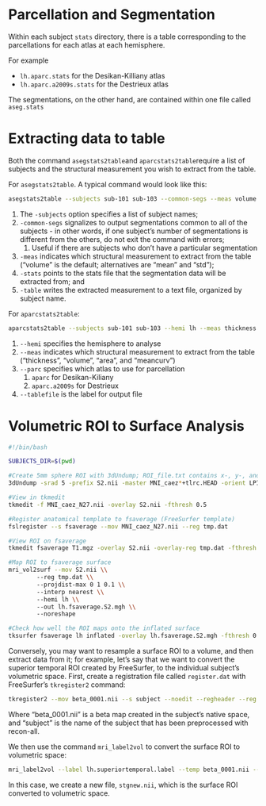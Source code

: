 # Parcellation and Segmentation

Within each subject `stats` directory, there is a table corresponding to the parcellations for each atlas at each hemisphere.

For example

-   `lh.aparc.stats` for the Desikan-Killiany atlas
-   `lh.aparc.a2009s.stats` for the Destrieux atlas

The segmentations, on the other hand, are contained within one file called `aseg.stats`

# **Extracting data to table**

Both the command `asegstats2table`and `aparcstats2table`require a list of subjects and the structural measurement you wish to extract from the table.

For `asegstats2table`. A typical command would look like this:

```bash
asegstats2table --subjects sub-101 sub-103 --common-segs --meas volume --stats=aseg.stats --table=segstats.txt
```

1.  The `-subjects` option specifies a list of subject names;
2.  `-common-segs` signalizes to output segmentations common to all of the subjects - in other words, if one subject’s number of segmentations is different from the others, do not exit the command with errors;
    1.  Useful if there are subjects who don’t have a particular segmentation
3.  `-meas` indicates which structural measurement to extract from the table (“volume” is the default; alternatives are “mean” and “std”);
4.  `-stats` points to the stats file that the segmentation data will be extracted from; and
5.  `-table` writes the extracted measurement to a text file, organized by subject name.

For `aparcstats2table`:

```bash
aparcstats2table --subjects sub-101 sub-103 --hemi lh --meas thickness --parc=aparc --tablefile=aparc.txt
```

1.  `--hemi` specifies the hemisphere to analyse
2.  `--meas` indicates which structural measurement to extract from the table (“thickness”, “volume”, “area”, and “meancurv”)
3.  `--parc` specifies which atlas to use for parcellation
    1.  `aparc` for Desikan-Kiliany
    2.  `aparc.a2009s` for Destrieux
4.  `--tablefile` is the label for output file

# Volumetric ROI to Surface Analysis

```bash
#!/bin/bash

SUBJECTS_DIR=$(pwd)

#Create 5mm sphere ROI with 3dUndump; ROI_file.txt contains x-, y-, and z-coordinates for center of sphere (e.g., 0 30 20)
3dUndump -srad 5 -prefix S2.nii -master MNI_caez*+tlrc.HEAD -orient LPI -xyz ROI_file.txt

#View in tkmedit
tkmedit -f MNI_caez_N27.nii -overlay S2.nii -fthresh 0.5

#Register anatomical template to fsaverage (FreeSurfer template)
fslregister --s fsaverage --mov MNI_caez_N27.nii --reg tmp.dat

#View ROI on fsaverage
tkmedit fsaverage T1.mgz -overlay S2.nii -overlay-reg tmp.dat -fthresh 0.5 -surface lh.white -aux-surface rh.white

#Map ROI to fsaverage surface
mri_vol2surf --mov S2.nii \\
        --reg tmp.dat \\
        --projdist-max 0 1 0.1 \\
        --interp nearest \\
        --hemi lh \\
        --out lh.fsaverage.S2.mgh \\
        --noreshape

#Check how well the ROI maps onto the inflated surface
tksurfer fsaverage lh inflated -overlay lh.fsaverage.S2.mgh -fthresh 0.5
```

Conversely, you may want to resample a surface ROI to a volume, and then extract data from it; for example, let’s say that we want to convert the superior temporal ROI created by FreeSurfer, to the individual subject’s volumetric space. First, create a registration file called `register.dat` with FreeSurfer’s `tkregister2` command:

```bash
tkregister2 --mov beta_0001.nii --s subject --noedit --regheader --reg register.dat
```

Where “beta_0001.nii” is a beta map created in the subject’s native space, and “subject” is the name of the subject that has been preprocessed with recon-all.

We then use the command `mri_label2vol` to convert the surface ROI to volumetric space:

```bash
mri_label2vol --label lh.superiortemporal.label --temp beta_0001.nii --subject subject --hemi lh --fillthresh .9 --proj frac 0 1 .1 --reg register.dat --o $PWD/stgnew.nii
```

In this case, we create a new file, `stgnew.nii`, which is the surface ROI converted to volumetric space.